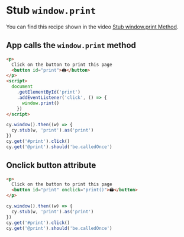 # Stub `window.print`

You can find this recipe shown in the video [Stub window.print Method](https://youtu.be/JzJhVEnt22s).

## App calls the `window.print` method

<!-- fiddle Stub window print -->

```html hide
<p>
  Click on the button to print this page
  <button id="print">🖨</button>
</p>
<script>
  document
    .getElementById('print')
    .addEventListener('click', () => {
      window.print()
    })
</script>
```

```js
cy.window().then((w) => {
  cy.stub(w, 'print').as('print')
})
cy.get('#print').click()
cy.get('@print').should('be.calledOnce')
```

<!-- fiddle-end -->

## Onclick button attribute

<!-- fiddle Print is the onclick button attribute -->

```html hide
<p>
  Click on the button to print this page
  <button id="print" onclick="print()">🖨</button>
</p>
```

```js
cy.window().then((w) => {
  cy.stub(w, 'print').as('print')
})
cy.get('#print').click()
cy.get('@print').should('be.calledOnce')
```

<!-- fiddle-end -->
